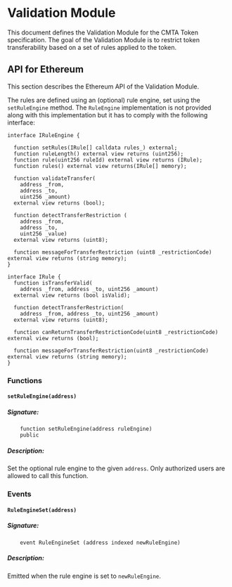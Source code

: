 # Validation Module

This document defines the Validation Module for the CMTA Token specification. The goal of the Validation Module is to restrict token transferability based on a set of rules applied to the token.

## API for Ethereum

This section describes the Ethereum API of the Validation Module.

The rules are defined using an (optional) rule engine, set using the `setRuleEngine` method. The `RuleEngine` implementation is not provided along with this implementation but it has to comply with the following interface:

```
interface IRuleEngine {

  function setRules(IRule[] calldata rules_) external;
  function ruleLength() external view returns (uint256);
  function rule(uint256 ruleId) external view returns (IRule);
  function rules() external view returns(IRule[] memory);

  function validateTransfer(
    address _from,
    address _to,
    uint256 _amount)
  external view returns (bool);

  function detectTransferRestriction (
    address _from,
    address _to,
    uint256 _value)
  external view returns (uint8);

  function messageForTransferRestriction (uint8 _restrictionCode) external view returns (string memory);
}
```

```
interface IRule {
  function isTransferValid(
    address _from, address _to, uint256 _amount)
  external view returns (bool isValid);

  function detectTransferRestriction(
    address _from, address _to, uint256 _amount)
  external view returns (uint8);

  function canReturnTransferRestrictionCode(uint8 _restrictionCode) external view returns (bool);

  function messageForTransferRestriction(uint8 _restrictionCode) external view returns (string memory);
}
```

### Functions

#### `setRuleEngine(address)`

##### Signature:

```solidity
    function setRuleEngine(address ruleEngine)
    public
```

##### Description:

Set the optional rule engine to the given `address`.
Only authorized users are allowed to call this function.

### Events

#### `RuleEngineSet(address)`

##### Signature:

```solidity
    event RuleEngineSet (address indexed newRuleEngine)
```

##### Description:

Emitted when the rule engine is set to `newRuleEngine`.
